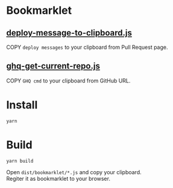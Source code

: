 # Bookmarklet

## [deploy-message-to-clipboard.js](./src/deploy-message-to-clipboard.js)
COPY `deploy messages` to your clipboard from Pull Request page.

## [ghq-get-current-repo.js](./src/ghq-get-current-repo.js)
COPY `GHQ cmd` to your clipboard from GitHub URL.

# Install

`yarn`

# Build

`yarn build`

Open `dist/bookmarklet/*.js` and copy your clipboard.  
Regiter it as bookmarklet to your browser.
